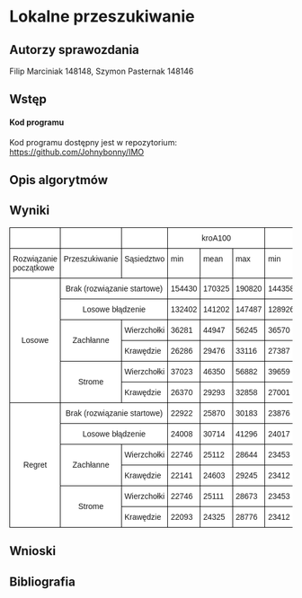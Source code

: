 # Lokalne przeszukiwanie

## Autorzy sprawozdania
Filip Marciniak 148148, Szymon Pasternak 148146

## Wstęp


#### Kod programu

Kod programu dostępny jest w repozytorium:
https://github.com/Johnybonny/IMO

## Opis algorytmów


## Wyniki

<center>
<style type="text/css">
.tg  {border-collapse:collapse;border-spacing:0;}
.tg td{border-color:black;border-style:solid;border-width:1px;font-family:Arial, sans-serif;font-size:14px;
  overflow:hidden;padding:10px 5px;word-break:normal;}
.tg th{border-color:black;border-style:solid;border-width:1px;font-family:Arial, sans-serif;font-size:14px;
  font-weight:normal;overflow:hidden;padding:10px 5px;word-break:normal;}
.tg .tg-iks7{background-color:#ffffff;border-color:#000000;text-align:left;vertical-align:top}
.tg .tg-jbyd{background-color:#ffffff;border-color:#000000;text-align:center;vertical-align:top}
.tg .tg-vhtn{background-color:#ffffff;border-color:#000000;text-align:center;vertical-align:middle}
</style>
<table class="tg">
<thead>
  <tr>
    <th class="tg-iks7"></th>
    <th class="tg-iks7"></th>
    <th class="tg-iks7"></th>
    <th class="tg-jbyd" colspan="3">kroA100</th>
    <th class="tg-jbyd" colspan="3">kroB100</th>
  </tr>
</thead>
<tbody>
  <tr>
    <td class="tg-iks7">Rozwiązanie początkowe</td>
    <td class="tg-iks7">Przeszukiwanie</td>
    <td class="tg-iks7">Sąsiedztwo</td>
    <td class="tg-iks7">min</td>
    <td class="tg-iks7">mean</td>
    <td class="tg-iks7">max</td>
    <td class="tg-iks7">min</td>
    <td class="tg-iks7">mean</td>
    <td class="tg-iks7">max</td>
  </tr>
  <tr>
    <td class="tg-vhtn" rowspan="6">Losowe</td>
    <td class="tg-jbyd" colspan="2">Brak (rozwiązanie startowe)</td>
    <td class="tg-iks7">154430</td>
    <td class="tg-iks7">170325</td>
    <td class="tg-iks7">190820</td>
    <td class="tg-iks7">144358</td>
    <td class="tg-iks7">166180</td>
    <td class="tg-iks7">184229</td>
  </tr>
  <tr>
    <td class="tg-vhtn" colspan="2">Losowe błądzenie</td>
    <td class="tg-iks7">132402</td>
    <td class="tg-iks7">141202</td>
    <td class="tg-iks7">147487</td>
    <td class="tg-iks7">128926</td>
    <td class="tg-iks7">139112</td>
    <td class="tg-iks7">143824</td>
  </tr>
  <tr>
    <td class="tg-vhtn" rowspan="2">Zachłanne</td>
    <td class="tg-iks7">Wierzchołki</td>
    <td class="tg-iks7">36281</td>
    <td class="tg-iks7">44947</td>
    <td class="tg-iks7">56245</td>
    <td class="tg-iks7">36570</td>
    <td class="tg-iks7">44582</td>
    <td class="tg-iks7">52943</td>
  </tr>
  <tr>
    <td class="tg-iks7">Krawędzie</td>
    <td class="tg-iks7">26286</td>
    <td class="tg-iks7">29476</td>
    <td class="tg-iks7">33116</td>
    <td class="tg-iks7">27387</td>
    <td class="tg-iks7">30127</td>
    <td class="tg-iks7">33795</td>
  </tr>
  <tr>
    <td class="tg-vhtn" rowspan="2">Strome</td>
    <td class="tg-iks7">Wierzchołki</td>
    <td class="tg-iks7">37023</td>
    <td class="tg-iks7">46350</td>
    <td class="tg-iks7">56882</td>
    <td class="tg-iks7">39659</td>
    <td class="tg-iks7">46747</td>
    <td class="tg-iks7">56728</td>
  </tr>
  <tr>
    <td class="tg-iks7">Krawędzie</td>
    <td class="tg-iks7">26370</td>
    <td class="tg-iks7">29293</td>
    <td class="tg-iks7">32858</td>
    <td class="tg-iks7">27001</td>
    <td class="tg-iks7">29924</td>
    <td class="tg-iks7">32460</td>
  </tr>
  <tr>
    <td class="tg-vhtn" rowspan="6">Regret</td>
    <td class="tg-jbyd" colspan="2">Brak (rozwiązanie startowe)</td>
    <td class="tg-iks7">22922</td>
    <td class="tg-iks7">25870</td>
    <td class="tg-iks7">30183</td>
    <td class="tg-iks7">23876</td>
    <td class="tg-iks7">27094</td>
    <td class="tg-iks7">31185</td>
  </tr>
  <tr>
    <td class="tg-jbyd" colspan="2">Losowe błądzenie</td>
    <td class="tg-iks7">24008</td>
    <td class="tg-iks7">30714</td>
    <td class="tg-iks7">41296</td>
    <td class="tg-iks7">24017</td>
    <td class="tg-iks7">30634</td>
    <td class="tg-iks7">40911</td>
  </tr>
  <tr>
    <td class="tg-vhtn" rowspan="2">Zachłanne</td>
    <td class="tg-iks7">Wierzchołki</td>
    <td class="tg-iks7">22746</td>
    <td class="tg-iks7">25112</td>
    <td class="tg-iks7">28644</td>
    <td class="tg-iks7">23453</td>
    <td class="tg-iks7">26103</td>
    <td class="tg-iks7">30859</td>
  </tr>
  <tr>
    <td class="tg-iks7">Krawędzie</td>
    <td class="tg-iks7">22141</td>
    <td class="tg-iks7">24603</td>
    <td class="tg-iks7">29245</td>
    <td class="tg-iks7">23412</td>
    <td class="tg-iks7">25615</td>
    <td class="tg-iks7">28790</td>
  </tr>
  <tr>
    <td class="tg-vhtn" rowspan="2">Strome</td>
    <td class="tg-iks7">Wierzchołki</td>
    <td class="tg-iks7">22746</td>
    <td class="tg-iks7">25111</td>
    <td class="tg-iks7">28673</td>
    <td class="tg-iks7">23453</td>
    <td class="tg-iks7">26115</td>
    <td class="tg-iks7">30859</td>
  </tr>
  <tr>
    <td class="tg-iks7">Krawędzie</td>
    <td class="tg-iks7">22093</td>
    <td class="tg-iks7">24325</td>
    <td class="tg-iks7">28776</td>
    <td class="tg-iks7">23412</td>
    <td class="tg-iks7">25448</td>
    <td class="tg-iks7">28790</td>
  </tr>
</tbody>
</table>
</center>

## Wnioski


## Bibliografia
